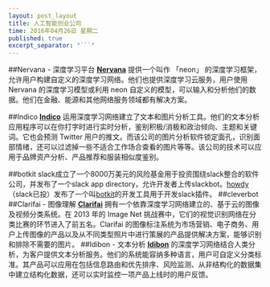 ```yaml
---
layout: post_layout
title: 人工智能创业公司
time: 2016年04月26日 星期二
published: true
excerpt_separator: "```"
---
```


##Nervana - 深度学习平台
**[Nervana](http://www.nervanasys.com)** 提供一个叫作 「neon」 的深度学习框架，允许用户构建自定义的深度学习网络。他们也提供深度学习云服务，用户使用 Nervana 的深度学习模型或利用 neon 自定义的模型，可以输入和分析他们的数据。他们在金融、能源和其他网络服务领域都有解决方案。

##Indico 
**[Indico](https://indico.io)** 运用深度学习网络建立了文本和图片分析工具。他们的文本分析应用程序可以在你打字时进行实时分析，鉴别积极/消极和政治倾向、主题和关键词。它也会预测 Twitter 用户的推文。而该公司的图片分析软件锁定面孔，识别面部情绪，还可以过滤掉一些不适合工作场合查看的图片等等。该公司的技术可以应用于品牌资产分析、产品推荐和服装相似度鉴别。

##botkit
slack成立了一个8000万美元的风险基金用于投资围绕slack整合的软件公司，并发布了一个slack app directory，允许开发者上传slackbot。[howdy]()（slack已投）发布了一个叫[botkit]()的开发工具用于开发slack插件。
##cleverbot
##Clarifai - 图像理解
**[Clarifai](http://www.clarifai.com)** 拥有一个依靠深度学习网络建立的、基于云的图像及视频分类系统。在 2013 年的 Image Net 挑战赛中，它们的视觉识别网络在分类比赛的环节进入了前五名。Clarifai 的图像标注系统为市场营销、电子商务、用户上传图像的产品以及从不同类型照片中进行策展的产品提供解决方案，能够识别和排除不需要的图片。
##Idibon - 文本分析
**[Idibon](http://idibon.com)** 的深度学习网络结合人类分析，为客户提供文本分析服务。他们的系统能容纳多种语言，用户可自定义分类标准。其产品可以应用在包括信息路由和优先排序、风险监测、从非结构化的数据集中建立结构化数据，还可以实时监控一项产品上线时的用户反馈。


